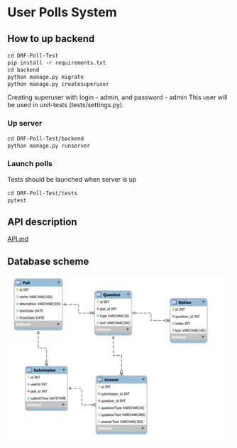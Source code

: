 # User Polls System

## How to up backend 

```
cd DRF-Poll-Test
pip install -r requirements.txt
cd backend
python manage.py migrate
python manage.py createsuperuser
```
Creating superuser with login - admin, and password - admin
This user will be used in unit-tests (tests/settings.py).

### Up server
```
cd DRF-Poll-Test/backend
python manage.py runserver
```

### Launch polls
Tests should be launched when server is up 
```
cd DRF-Poll-Test/tests
pytest
```

## API description

[API.md](API.md)


## Database scheme

![schema](schema.svg)
